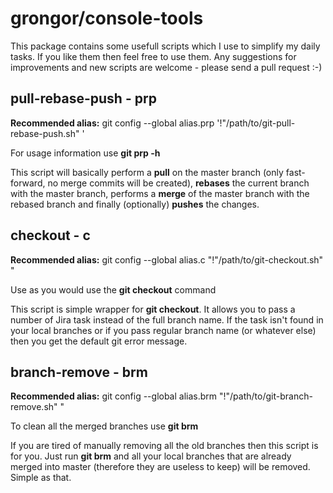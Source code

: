 grongor/console-tools
=====================

This package contains some usefull scripts which I use to simplify my daily tasks. If you like them then feel free to
use them. Any suggestions for improvements and new scripts are welcome - please send a pull request :-)

pull-rebase-push - prp
----------------------

**Recommended alias:** git config --global alias.prp '!"/path/to/git-pull-rebase-push.sh" '

For usage information use **git prp -h**

This script will basically perform a **pull** on the master branch (only fast-forward, no merge commits will be
created), **rebases** the current branch with the master branch, performs a **merge** of the master branch with
the rebased branch and finally (optionally) **pushes** the changes.

checkout - c
----------------------

**Recommended alias:** git config --global alias.c "!"/path/to/git-checkout.sh" "

Use as you would use the **git checkout** command

This script is simple wrapper for **git checkout**. It allows you to pass a number of Jira task instead of the full
branch name. If the task isn't found in your local branches or if you pass regular branch name (or whatever else)
then you get the default git error message.

branch-remove - brm
----------------------

**Recommended alias:** git config --global alias.brm "!"/path/to/git-branch-remove.sh" "

To clean all the merged branches use **git brm**

If you are tired of manually removing all the old branches then this script is for you. Just run **git brm**
and all your local branches that are already merged into master (therefore they are useless to keep)
will be removed. Simple as that.
